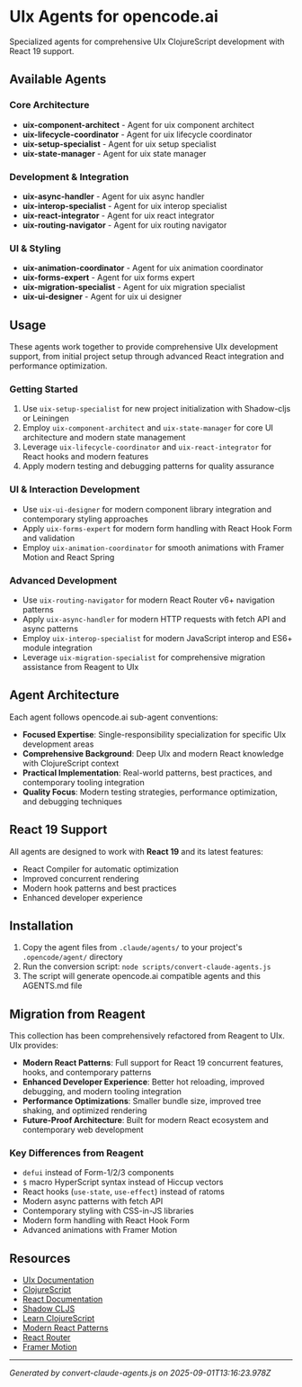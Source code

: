 # UIx Agents for opencode.ai

Specialized agents for comprehensive UIx ClojureScript development with React 19 support.

## Available Agents

### Core Architecture

- **uix-component-architect** - Agent for uix component architect
- **uix-lifecycle-coordinator** - Agent for uix lifecycle coordinator
- **uix-setup-specialist** - Agent for uix setup specialist
- **uix-state-manager** - Agent for uix state manager

### Development & Integration

- **uix-async-handler** - Agent for uix async handler
- **uix-interop-specialist** - Agent for uix interop specialist
- **uix-react-integrator** - Agent for uix react integrator
- **uix-routing-navigator** - Agent for uix routing navigator

### UI & Styling

- **uix-animation-coordinator** - Agent for uix animation coordinator
- **uix-forms-expert** - Agent for uix forms expert
- **uix-migration-specialist** - Agent for uix migration specialist
- **uix-ui-designer** - Agent for uix ui designer

## Usage

These agents work together to provide comprehensive UIx development support, from initial project setup through advanced React integration and performance optimization.

### Getting Started
1. Use `uix-setup-specialist` for new project initialization with Shadow-cljs or Leiningen
2. Employ `uix-component-architect` and `uix-state-manager` for core UI architecture and modern state management
3. Leverage `uix-lifecycle-coordinator` and `uix-react-integrator` for React hooks and modern features
4. Apply modern testing and debugging patterns for quality assurance

### UI & Interaction Development
- Use `uix-ui-designer` for modern component library integration and contemporary styling approaches
- Apply `uix-forms-expert` for modern form handling with React Hook Form and validation
- Employ `uix-animation-coordinator` for smooth animations with Framer Motion and React Spring

### Advanced Development
- Use `uix-routing-navigator` for modern React Router v6+ navigation patterns
- Apply `uix-async-handler` for modern HTTP requests with fetch API and async patterns
- Employ `uix-interop-specialist` for modern JavaScript interop and ES6+ module integration
- Leverage `uix-migration-specialist` for comprehensive migration assistance from Reagent to UIx

## Agent Architecture

Each agent follows opencode.ai sub-agent conventions:
- **Focused Expertise**: Single-responsibility specialization for specific UIx development areas
- **Comprehensive Background**: Deep UIx and modern React knowledge with ClojureScript context
- **Practical Implementation**: Real-world patterns, best practices, and contemporary tooling integration
- **Quality Focus**: Modern testing strategies, performance optimization, and debugging techniques

## React 19 Support

All agents are designed to work with **React 19** and its latest features:
- React Compiler for automatic optimization
- Improved concurrent rendering
- Modern hook patterns and best practices
- Enhanced developer experience

## Installation

1. Copy the agent files from `.claude/agents/` to your project's `.opencode/agent/` directory
2. Run the conversion script: `node scripts/convert-claude-agents.js`
3. The script will generate opencode.ai compatible agents and this AGENTS.md file

## Migration from Reagent

This collection has been comprehensively refactored from Reagent to UIx. UIx provides:

- **Modern React Patterns**: Full support for React 19 concurrent features, hooks, and contemporary patterns
- **Enhanced Developer Experience**: Better hot reloading, improved debugging, and modern tooling integration
- **Performance Optimizations**: Smaller bundle size, improved tree shaking, and optimized rendering
- **Future-Proof Architecture**: Built for modern React ecosystem and contemporary web development

### Key Differences from Reagent
- `defui` instead of Form-1/2/3 components
- `$` macro HyperScript syntax instead of Hiccup vectors
- React hooks (`use-state`, `use-effect`) instead of ratoms
- Modern async patterns with fetch API
- Contemporary styling with CSS-in-JS libraries
- Modern form handling with React Hook Form
- Advanced animations with Framer Motion

## Resources

- [UIx Documentation](https://uix-cljs.dev/)
- [ClojureScript](https://clojurescript.org/)
- [React Documentation](https://react.dev/)
- [Shadow CLJS](https://shadow-cljs.github.io/docs/UsersGuide.html)
- [Learn ClojureScript](https://www.learn-clojurescript.com/)
- [Modern React Patterns](https://react.dev/learn)
- [React Router](https://reactrouter.com/)
- [Framer Motion](https://www.framer.com/motion/)

---

*Generated by convert-claude-agents.js on 2025-09-01T13:16:23.978Z*
